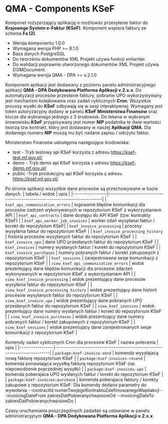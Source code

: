 # QMA - Components KSeF

Komponet rozszerzający aplikację o możliowść przesyłanie faktur do **Krajowego System e-Faktur (KSeF)**. Komponent wspiera faktury ze schema **Fa (2)**.

* Wersja komponentu 1.0.0
* Wymagana wersja PHP >= 8.1.0
* Baza danych PostgreSQL
* Do tworzeniu dokumentów XML Projekt używa funkcji xmlwriter.
* Do walidacji poprawnie utworzonego dokumentów XML Projekt używa DOMDocument.
* Wymagana wersja QMA - DPA >= v.2.1.0

Komponent aplikacji jest dodawany z poziomu panelu administracyjnego aplikacji **QMA - DPA Dedykowana Platforma Aplikacji v.2.x.x**. Do automatyzacji procesów przesłanie faktury, pobranie UPO wykorzystywany jest mechanizm kolejkowania oraz zadań cyklicznych **Cron**. Wszystkie procesy wysłki do **KSeF** odbywają się w sesji interaktywnej. Wymagany jest token autoryzacyjny dodany w panelu **KSeF Ministerstwa Finansów** oraz klucze dla wybranego jednego z 3 środowisk. Do tekena w wybranym śrowowisku **KSeF** przypisywany jest numer **NIP** podatnika te dwie wartości tworzą tzw kontrakt, który jest dodawany w naszej **Aplikacji QMA**. Dla dodanego numeru **NIP** muszą mu być nadane zapisu / odczytu faktur.

Ministerstwo Finansów udostępnia następujące środowiska:
* test - Tryb testowy api KSeF korzysta z adresu https://ksef-test.mf.gov.pl/
* demo - Tryb demo api KSeF korzysta z adresu https://ksef-demo.mf.gov.pl/
* public -Tryb produkcyjny api KSeF korzysta z adresu https://ksef.mf.gov.pl/

Po stronie aplikacji wszystkie dane procesów są przechowywane w bazie danych.
| tabela / widok  	       | opis   	                                                           |
|-----------------|---------------------------------------------------------------------------|
| `ksef_api_communication_errors` | logowanie błędów komunikacji dla procesów zadrzeń  wykonywanych w repozytorium KSeF z wykorzystaniem API  |
| `ksef_api_contracts` | dane dostępu do API KSeF (tzw. kontrakty KSeF) |
| `ksef_api_worker_job_invoices` | worker zdań wysyłanai faktur / korekt do repozytoium KSeF|
| `ksef_invoice_processing` | procesy wysyłania faktur do repozytorium KSeF |
| `ksef_invoice_processing_history` | historia procesów wysyłanych faktur do repozytorium KSeF |
| `ksef_invoice_upo` | dane UPO przesłanych faktur do repozytorium KSeF |
| `ksef_invoices` | numery wysłanych faktur / korekt do repozytorium KSeF |
| `ksef_invoice_purchases` | numery pobranych faktur / korekt zakupowych z repozytorium KSeF |
| `ksef_sessions` | zarejestrowane sesje komunikacji z repozytorium KSeF |
| `view_ksef_api_communication_errors` | widok prezentujący dane błędów komunikacji dla procesów zdarzeń  wykonywanych w repozytorium KSeF z wykorzystaniem API |
| `view_ksef_invoice_processing` | widok prezentujący dane procesów wysyłania faktur do repozytorium KSeF | 
| `view_ksef_invoice_processing_history` | widok prezentujący dane historii procesów wysyłanych faktur do repozytorium KSeF |
| `view_ksef_invoice_upo` | widok prezentujący dane pobranych UPO przesłanych faktur do repozytorium KSeF |
| `view_ksef_invoices` | widok prezentujący dane numery wysłanych faktur / korekt do repozytorium KSeF |
| `view_ksef_invoice_purchases` | widok prezentujący dane numery pobranych faktur / korekt zakupowych z repozytorium KSeF |
| `view_ksef_sessions` | widok prezentujacy dane zarejestrowanych sesje komunikacji z repozytorium KSeF |

Komendy zadań cyklicznych Cron dla procesów KSeF
| nazwa polecenia  	       | opis   	                                                           |
|-----------------|---------------------------------------------------------------------------|
| `package:ksef-invoice-send` | komenda wyysłajacą nową fakturę repozytorium KSeF |
| `package:ksef-invoices-resend` | komenda ponawiająca wyysłkę fakturę repozytorium KSeF (np. niepowodzenie poprzedniej wysyłki) |
| `package:ksef-invoices-upo` | komenda poberajaca UPO wysłanych faktur / korekt do repozytorium KSeF |
| `package:ksef-invoices-purchase` | komenda poberajaca faktury / korekty zakupowe  z repozytorium KSeF. Dla komendy dodano parametry do wywołania --contractId numerTwojegoKontraktuZdefiniowanegoWapliakcji --invoicingDateFrom zakresDatPobieranychwpisowOd --invoicingDateTo zakresDatPobieranychwpisowDo |

Czasy uruchamiania poszczególnych zadadań są ustawiane w panelu administracyjnym **QMA - DPA Dedykowana Platforma Aplikacji v.2.x.x**.

